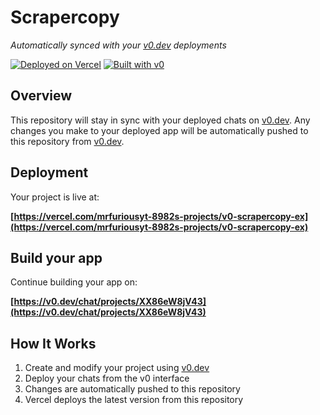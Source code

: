 # Scrapercopy

*Automatically synced with your [v0.dev](https://v0.dev) deployments*

[![Deployed on Vercel](https://img.shields.io/badge/Deployed%20on-Vercel-black?style=for-the-badge&logo=vercel)](https://vercel.com/mrfuriousyt-8982s-projects/v0-scrapercopy-ex)
[![Built with v0](https://img.shields.io/badge/Built%20with-v0.dev-black?style=for-the-badge)](https://v0.dev/chat/projects/XX86eW8jV43)

## Overview

This repository will stay in sync with your deployed chats on [v0.dev](https://v0.dev).
Any changes you make to your deployed app will be automatically pushed to this repository from [v0.dev](https://v0.dev).

## Deployment

Your project is live at:

**[https://vercel.com/mrfuriousyt-8982s-projects/v0-scrapercopy-ex](https://vercel.com/mrfuriousyt-8982s-projects/v0-scrapercopy-ex)**

## Build your app

Continue building your app on:

**[https://v0.dev/chat/projects/XX86eW8jV43](https://v0.dev/chat/projects/XX86eW8jV43)**

## How It Works

1. Create and modify your project using [v0.dev](https://v0.dev)
2. Deploy your chats from the v0 interface
3. Changes are automatically pushed to this repository
4. Vercel deploys the latest version from this repository